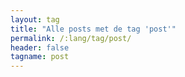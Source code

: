 ```yaml
---
layout: tag
title: "Alle posts met de tag 'post'"
permalink: /:lang/tag/post/
header: false
tagname: post
---
```

